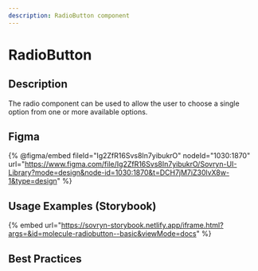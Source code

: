 ```yaml
---
description: RadioButton component
---
```


# RadioButton

## Description

The radio component can be used to allow the user to choose a single option from one or more available options.

## Figma

{% @figma/embed fileId="Ig2ZfR16Svs8In7yibukrO" nodeId="1030:1870" url="https://www.figma.com/file/Ig2ZfR16Svs8In7yibukrO/Sovryn-UI-Library?mode=design&node-id=1030:1870&t=DCH7jM7iZ30lvX8w-1&type=design" %}

## Usage Examples (Storybook)

{% embed url="https://sovryn-storybook.netlify.app/iframe.html?args=&id=molecule-radiobutton--basic&viewMode=docs" %}

## Best Practices
